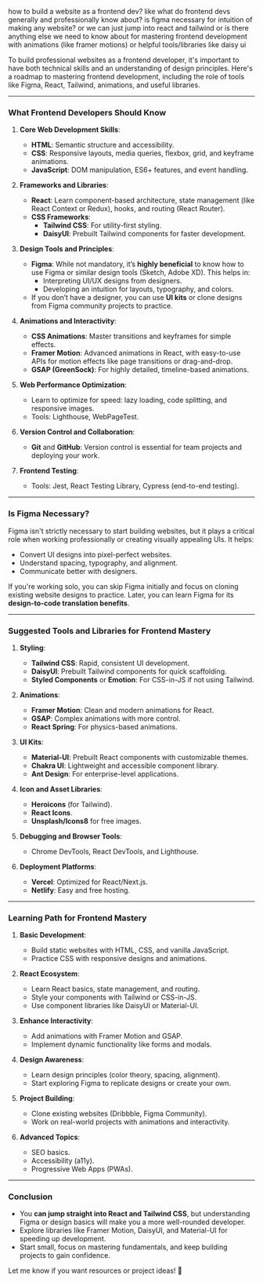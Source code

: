 how to build a website as a frontend dev? like what do frontend devs generally and professionally know about? is figma necessary for intuition of making any website? or we can just jump into react and tailwind or is there anything else we need to know about for mastering frontend development with animations (like framer motions) or helpful tools/libraries like daisy ui


To build professional websites as a frontend developer, it's important to have both technical skills and an understanding of design principles. Here's a roadmap to mastering frontend development, including the role of tools like Figma, React, Tailwind, animations, and useful libraries.

---

### **What Frontend Developers Should Know**

1. **Core Web Development Skills**:
    
    - **HTML**: Semantic structure and accessibility.
    - **CSS**: Responsive layouts, media queries, flexbox, grid, and keyframe animations.
    - **JavaScript**: DOM manipulation, ES6+ features, and event handling.
2. **Frameworks and Libraries**:
    
    - **React**: Learn component-based architecture, state management (like React Context or Redux), hooks, and routing (React Router).
    - **CSS Frameworks**:
        - **Tailwind CSS**: For utility-first styling.
        - **DaisyUI**: Prebuilt Tailwind components for faster development.
3. **Design Tools and Principles**:
    
    - **Figma**: While not mandatory, it’s **highly beneficial** to know how to use Figma or similar design tools (Sketch, Adobe XD). This helps in:
        - Interpreting UI/UX designs from designers.
        - Developing an intuition for layouts, typography, and colors.
    - If you don’t have a designer, you can use **UI kits** or clone designs from Figma community projects to practice.
4. **Animations and Interactivity**:
    
    - **CSS Animations**: Master transitions and keyframes for simple effects.
    - **Framer Motion**: Advanced animations in React, with easy-to-use APIs for motion effects like page transitions or drag-and-drop.
    - **GSAP (GreenSock)**: For highly detailed, timeline-based animations.
5. **Web Performance Optimization**:
    
    - Learn to optimize for speed: lazy loading, code splitting, and responsive images.
    - Tools: Lighthouse, WebPageTest.
6. **Version Control and Collaboration**:
    
    - **Git** and **GitHub**: Version control is essential for team projects and deploying your work.
7. **Frontend Testing**:
    
    - Tools: Jest, React Testing Library, Cypress (end-to-end testing).

---

### **Is Figma Necessary?**

Figma isn't strictly necessary to start building websites, but it plays a critical role when working professionally or creating visually appealing UIs. It helps:

- Convert UI designs into pixel-perfect websites.
- Understand spacing, typography, and alignment.
- Communicate better with designers.

If you're working solo, you can skip Figma initially and focus on cloning existing website designs to practice. Later, you can learn Figma for its **design-to-code translation benefits**.

---

### **Suggested Tools and Libraries for Frontend Mastery**

1. **Styling**:
    
    - **Tailwind CSS**: Rapid, consistent UI development.
    - **DaisyUI**: Prebuilt Tailwind components for quick scaffolding.
    - **Styled Components** or **Emotion**: For CSS-in-JS if not using Tailwind.
2. **Animations**:
    
    - **Framer Motion**: Clean and modern animations for React.
    - **GSAP**: Complex animations with more control.
    - **React Spring**: For physics-based animations.
3. **UI Kits**:
    
    - **Material-UI**: Prebuilt React components with customizable themes.
    - **Chakra UI**: Lightweight and accessible component library.
    - **Ant Design**: For enterprise-level applications.
4. **Icon and Asset Libraries**:
    
    - **Heroicons** (for Tailwind).
    - **React Icons**.
    - **Unsplash/Icons8** for free images.
5. **Debugging and Browser Tools**:
    
    - Chrome DevTools, React DevTools, and Lighthouse.
6. **Deployment Platforms**:
    
    - **Vercel**: Optimized for React/Next.js.
    - **Netlify**: Easy and free hosting.

---

### **Learning Path for Frontend Mastery**

1. **Basic Development**:
    
    - Build static websites with HTML, CSS, and vanilla JavaScript.
    - Practice CSS with responsive designs and animations.
2. **React Ecosystem**:
    
    - Learn React basics, state management, and routing.
    - Style your components with Tailwind or CSS-in-JS.
    - Use component libraries like DaisyUI or Material-UI.
3. **Enhance Interactivity**:
    
    - Add animations with Framer Motion and GSAP.
    - Implement dynamic functionality like forms and modals.
4. **Design Awareness**:
    
    - Learn design principles (color theory, spacing, alignment).
    - Start exploring Figma to replicate designs or create your own.
5. **Project Building**:
    
    - Clone existing websites (Dribbble, Figma Community).
    - Work on real-world projects with animations and interactivity.
6. **Advanced Topics**:
    
    - SEO basics.
    - Accessibility (a11y).
    - Progressive Web Apps (PWAs).

---

### **Conclusion**

- You **can jump straight into React and Tailwind CSS**, but understanding Figma or design basics will make you a more well-rounded developer.
- Explore libraries like Framer Motion, DaisyUI, and Material-UI for speeding up development.
- Start small, focus on mastering fundamentals, and keep building projects to gain confidence.

Let me know if you want resources or project ideas! 🚀
